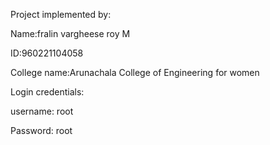 Project implemented by:

Name:fralin vargheese roy M

ID:960221104058

College name:Arunachala College of Engineering for women

Login credentials:

username: root

Password: root
